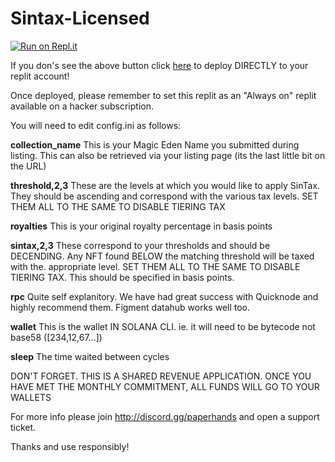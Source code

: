 # Sintax-Licensed
[![Run on Repl.it](https://repl.it/github/scastradio/Sintax-Shared)](https://repl.it/github/scastradio/Sintax-Shared)

If you don's see the above button click [here](https://repl.it/github/scastradio/Sintax-Shared) to deploy DIRECTLY to your replit account!

Once deployed, please remember to set this replit as an "Always on" replit available on a hacker subscription.

You will need to edit config.ini as follows:

**collection_name** This is your Magic Eden Name you submitted during listing. This can also be retrieved via your listing page (its the last little bit on the URL)

**threshold,2,3** These are the levels at which you would like to apply SinTax. They should be ascending and correspond with the various tax levels. SET THEM ALL TO THE SAME TO DISABLE TIERING TAX

**royalties** This is your original royalty percentage in basis points

**sintax,2,3** These correspond to your thresholds and should be DECENDING. Any NFT found BELOW the matching threshold will be taxed with the. appropriate level. SET THEM ALL TO THE SAME TO DISABLE TIERING TAX. This should be specified in basis points.

**rpc** Quite self explanitory. We have had great success with Quicknode and highly recommend them. Figment datahub works well too.

**wallet** This is the wallet IN SOLANA CLI. ie. it will need to be bytecode not base58 ([234,12,67...])

**sleep** The time waited between cycles

DON'T FORGET. THIS IS A SHARED REVENUE APPLICATION. ONCE YOU HAVE MET THE MONTHLY COMMITMENT, ALL FUNDS WILL GO TO YOUR WALLETS

For more info please join http://discord.gg/paperhands and open a support ticket.

Thanks and use responsibly!
